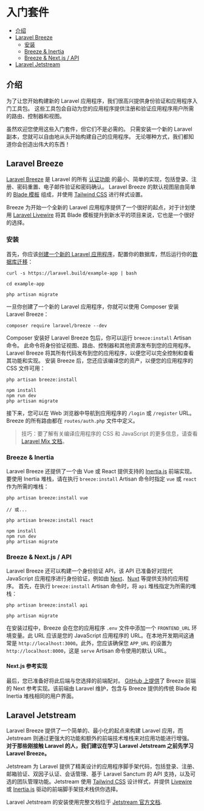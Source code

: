 # 入门套件

- [介绍](#introduction)
- [Laravel Breeze](#laravel-breeze)
    - [安装](#laravel-breeze-installation)
    - [Breeze & Inertia](#breeze-and-inertia)
    - [Breeze & Next.js / API](#breeze-and-next)
- [Laravel Jetstream](#laravel-jetstream)

<a name="introduction"></a>
## 介绍

为了让您开始构建新的 Laravel 应用程序，我们很高兴提供身份验证和应用程序入门工具包。 这些工具包会自动为您的应用程序提供注册和验证应用程序用户所需的路由、控制器和视图。

虽然欢迎您使用这些入门套件，但它们不是必需的。 只需安装一个新的 Laravel 副本，您就可以自由地从头开始构建自己的应用程序。 无论哪种方式，我们都知道你会创造出伟大的东西！

<a name="laravel-breeze"></a>
## Laravel Breeze

[Laravel Breeze](https://github.com/laravel/breeze) 是 Laravel 的所有 [认证功能](/docs/laravel/9.x/authentication) 的最小、简单的实现，包括登录、注册、密码重置、电子邮件验证和密码确认。 Laravel Breeze 的默认视图层由简单的 [Blade 模板](/docs/laravel/9.x/blade) 组成，并使用 [Tailwind CSS](https://tailwindcss.com) 进行样式设置。

Breeze 为开始一个全新的 Laravel 应用程序提供了一个很好的起点，对于计划使用 [Laravel Livewire](https://laravel-livewire.com) 将其 Blade 模板提升到新水平的项目来说，它也是一个很好的选择。

<a name="laravel-breeze-installation"></a>
### 安装

首先，你应该[创建一个新的 Laravel 应用程序](/docs/laravel/9.x/installation)，配置你的数据库，然后运行你的[数据库迁移](/docs/laravel/9.x/migrations)：

```shell
curl -s https://laravel.build/example-app | bash

cd example-app

php artisan migrate
```

一旦你创建了一个新的 Laravel 应用程序，你就可以使用 Composer 安装 Laravel Breeze：

```shell
composer require laravel/breeze --dev
```



Composer 安装好 Laravel Breeze 包后，你可以运行 `breeze:install` Artisan 命令。 此命令将身份验证视图、路由、控制器和其他资源发布到您的应用程序。 Laravel Breeze 将其所有代码发布到您的应用程序，以便您可以完全控制和查看其功能和实现。 安装 Breeze 后，您还应该编译您的资产，以便您的应用程序的 CSS 文件可用：

```shell
php artisan breeze:install

npm install
npm run dev
php artisan migrate
```

接下来，您可以在 Web 浏览器中导航到应用程序的 `/login` 或 `/register` URL。 Breeze 的所有路由都在 `routes/auth.php` 文件中定义。

> 技巧：要了解有关编译应用程序的 CSS 和 JavaScript 的更多信息，请查看 [Laravel Mix 文档](/docs/laravel/9.x/mix#running-mix)。

<a name="breeze-and-inertia"></a>
### Breeze & Inertia

Laravel Breeze 还提供了一个由 Vue 或 React 提供支持的 [Inertia.js](https://inertiajs.com) 前端实现。 要使用 Inertia 堆栈，请在执行 `breeze:install` Artisan 命令时指定 `vue` 或 `react` 作为所需的堆栈：

```shell
php artisan breeze:install vue

// 或...

php artisan breeze:install react

npm install
npm run dev
php artisan migrate
```

<a name="breeze-and-next"></a>
### Breeze & Next.js / API

Laravel Breeze 还可以构建一个身份验证 API，该 API 已准备好对现代 JavaScript 应用程序进行身份验证，例如由 [Next](https://nextjs.org)、[Nuxt](https://nuxtjs.org) 等提供支持的应用程序。 首先，在执行 `breeze:install` Artisan 命令时，将 `api` 堆栈指定为所需的堆栈：

```shell
php artisan breeze:install api

php artisan migrate
```



在安装过程中，Breeze 会在您的应用程序 `.env` 文件中添加一个 `FRONTEND_URL` 环境变量。此 URL 应该是您的 JavaScript 应用程序的 URL。在本地开发期间这通常是 `http://localhost:3000`。此外，您应该确保您 `APP_URL` 的设置为 `http://localhost:8000`，这是 `serve` Artisan 命令使用的默认 URL。

<a name="next-reference-implementation"></a>
#### Next.js 参考实现

最后，您已准备好将此后端与您选择的前端配对。 [GitHub 上提供](https://github.com/laravel/breeze-next)了 Breeze 前端的 Next 参考实现。该前端由 Laravel 维护，包含与 Breeze 提供的传统 Blade 和 Inertia 堆栈相同的用户界面。

<a name="laravel-jetstream"></a>
## Laravel Jetstream

Laravel Breeze 提供了一个简单的、最小化的起点来构建 Laravel 应用，而 Jetstream 则通过更强大的功能和额外的前端技术堆栈来对应用功能进行增强。 **对于那些刚接触 Laravel 的人，我们建议在学习 Laravel Jetstream 之前先学习 Laravel Breeze。**

Jetstream 为 Laravel 提供了精美设计的应用程序脚手架代码，包括登录、注册、邮箱验证、双因子认证、会话管理、基于 Laravel Sanctum 的 API 支持，以及可选的团队管理功能。Jetstream 使用  [Tailwind CSS](https://tailwindcss.com) 设计样式，并提供 [Livewire](https://laravel-livewire.com) 或 [Inertia.js](https://inertiajs.com) 驱动的前端脚手架技术栈供你选择。

Laravel Jetstream 的安装使用完整文档位于 [Jetstream 官方文档](https://jetstream.laravel.com/2.x/introduction.html).

